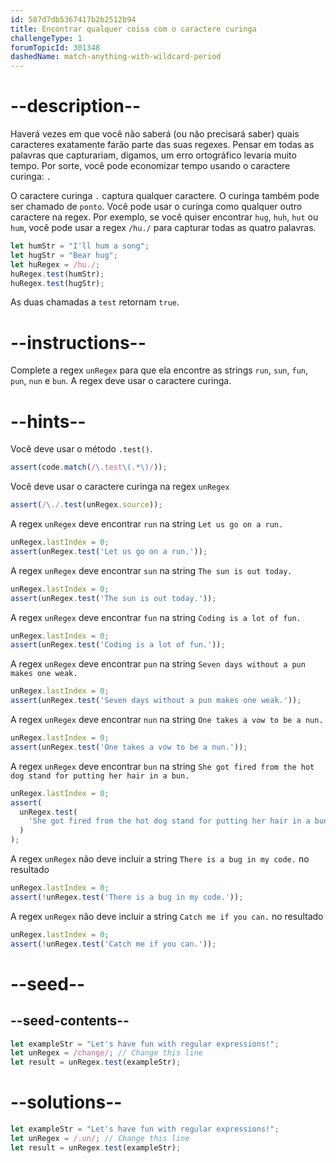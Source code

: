 ```yaml
---
id: 587d7db5367417b2b2512b94
title: Encontrar qualquer coisa com o caractere curinga
challengeType: 1
forumTopicId: 301348
dashedName: match-anything-with-wildcard-period
---
```


# --description--

Haverá vezes em que você não saberá (ou não precisará saber) quais caracteres exatamente farão parte das suas regexes. Pensar em todas as palavras que capturariam, digamos, um erro ortográfico levaria muito tempo. Por sorte, você pode economizar tempo usando o caractere curinga: `.`

O caractere curinga `.` captura qualquer caractere. O curinga também pode ser chamado de `ponto`. Você pode usar o curinga como qualquer outro caractere na regex. Por exemplo, se você quiser encontrar `hug`, `huh`, `hut` ou `hum`, você pode usar a regex `/hu./` para capturar todas as quatro palavras.

```js
let humStr = "I'll hum a song";
let hugStr = "Bear hug";
let huRegex = /hu./;
huRegex.test(humStr);
huRegex.test(hugStr);
```

As duas chamadas a `test` retornam `true`.

# --instructions--

Complete a regex `unRegex` para que ela encontre as strings `run`, `sun`, `fun`, `pun`, `nun` e `bun`. A regex deve usar o caractere curinga.

# --hints--

Você deve usar o método `.test()`.

```js
assert(code.match(/\.test\(.*\)/));
```

Você deve usar o caractere curinga na regex `unRegex`

```js
assert(/\./.test(unRegex.source));
```

A regex `unRegex` deve encontrar `run` na string `Let us go on a run.`

```js
unRegex.lastIndex = 0;
assert(unRegex.test('Let us go on a run.'));
```

A regex `unRegex` deve encontrar `sun` na string `The sun is out today.`

```js
unRegex.lastIndex = 0;
assert(unRegex.test('The sun is out today.'));
```

A regex `unRegex` deve encontrar `fun` na string `Coding is a lot of fun.`

```js
unRegex.lastIndex = 0;
assert(unRegex.test('Coding is a lot of fun.'));
```

A regex `unRegex` deve encontrar `pun` na string `Seven days without a pun makes one weak.`

```js
unRegex.lastIndex = 0;
assert(unRegex.test('Seven days without a pun makes one weak.'));
```

A regex `unRegex` deve encontrar `nun` na string `One takes a vow to be a nun.`

```js
unRegex.lastIndex = 0;
assert(unRegex.test('One takes a vow to be a nun.'));
```

A regex `unRegex` deve encontrar `bun` na string `She got fired from the hot dog stand for putting her hair in a bun.`

```js
unRegex.lastIndex = 0;
assert(
  unRegex.test(
    'She got fired from the hot dog stand for putting her hair in a bun.'
  )
);
```

A regex `unRegex` não deve incluir a string `There is a bug in my code.` no resultado

```js
unRegex.lastIndex = 0;
assert(!unRegex.test('There is a bug in my code.'));
```

A regex `unRegex` não deve incluir a string `Catch me if you can.` no resultado

```js
unRegex.lastIndex = 0;
assert(!unRegex.test('Catch me if you can.'));
```

# --seed--

## --seed-contents--

```js
let exampleStr = "Let's have fun with regular expressions!";
let unRegex = /change/; // Change this line
let result = unRegex.test(exampleStr);
```

# --solutions--

```js
let exampleStr = "Let's have fun with regular expressions!";
let unRegex = /.un/; // Change this line
let result = unRegex.test(exampleStr);
```

